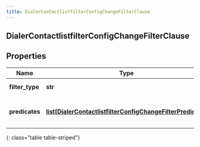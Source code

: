 ```yaml
---
title: DialerContactlistfilterConfigChangeFilterClause
---
```

## DialerContactlistfilterConfigChangeFilterClause

## Properties

|Name | Type | Description | Notes|
|------------ | ------------- | ------------- | -------------|
| **filter_type** | **str** | Contact list filter type | [optional] |
| **predicates** | [**list[DialerContactlistfilterConfigChangeFilterPredicate]**](DialerContactlistfilterConfigChangeFilterPredicate.html) | The list of predicates in that clause | [optional] |
{: class="table table-striped"}



